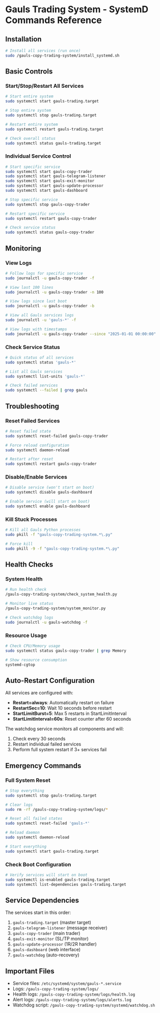 # Gauls Trading System - SystemD Commands Reference

## Installation
```bash
# Install all services (run once)
sudo /gauls-copy-trading-system/install_systemd.sh
```

## Basic Controls

### Start/Stop/Restart All Services
```bash
# Start entire system
sudo systemctl start gauls-trading.target

# Stop entire system  
sudo systemctl stop gauls-trading.target

# Restart entire system
sudo systemctl restart gauls-trading.target

# Check overall status
sudo systemctl status gauls-trading.target
```

### Individual Service Control
```bash
# Start specific service
sudo systemctl start gauls-copy-trader
sudo systemctl start gauls-telegram-listener
sudo systemctl start gauls-exit-monitor
sudo systemctl start gauls-update-processor
sudo systemctl start gauls-dashboard

# Stop specific service
sudo systemctl stop gauls-copy-trader

# Restart specific service
sudo systemctl restart gauls-copy-trader

# Check service status
sudo systemctl status gauls-copy-trader
```

## Monitoring

### View Logs
```bash
# Follow logs for specific service
sudo journalctl -u gauls-copy-trader -f

# View last 100 lines
sudo journalctl -u gauls-copy-trader -n 100

# View logs since last boot
sudo journalctl -u gauls-copy-trader -b

# View all Gauls services logs
sudo journalctl -u 'gauls-*' -f

# View logs with timestamps
sudo journalctl -u gauls-copy-trader --since "2025-01-01 00:00:00"
```

### Check Service Status
```bash
# Quick status of all services
sudo systemctl status 'gauls-*'

# List all Gauls services
sudo systemctl list-units 'gauls-*'

# Check failed services
sudo systemctl --failed | grep gauls
```

## Troubleshooting

### Reset Failed Services
```bash
# Reset failed state
sudo systemctl reset-failed gauls-copy-trader

# Force reload configuration
sudo systemctl daemon-reload

# Restart after reset
sudo systemctl restart gauls-copy-trader
```

### Disable/Enable Services
```bash
# Disable service (won't start on boot)
sudo systemctl disable gauls-dashboard

# Enable service (will start on boot)
sudo systemctl enable gauls-dashboard
```

### Kill Stuck Processes
```bash
# Kill all Gauls Python processes
sudo pkill -f "gauls-copy-trading-system.*\.py"

# Force kill
sudo pkill -9 -f "gauls-copy-trading-system.*\.py"
```

## Health Checks

### System Health
```bash
# Run health check
/gauls-copy-trading-system/check_system_health.py

# Monitor live status
/gauls-copy-trading-system/system_monitor.py

# Check watchdog logs
sudo journalctl -u gauls-watchdog -f
```

### Resource Usage
```bash
# Check CPU/Memory usage
sudo systemctl status gauls-copy-trader | grep Memory

# Show resource consumption
systemd-cgtop
```

## Auto-Restart Configuration

All services are configured with:
- **Restart=always**: Automatically restart on failure
- **RestartSec=10**: Wait 10 seconds before restart
- **StartLimitBurst=5**: Max 5 restarts in StartLimitInterval
- **StartLimitInterval=60s**: Reset counter after 60 seconds

The watchdog service monitors all components and will:
1. Check every 30 seconds
2. Restart individual failed services
3. Perform full system restart if 3+ services fail

## Emergency Commands

### Full System Reset
```bash
# Stop everything
sudo systemctl stop gauls-trading.target

# Clear logs
sudo rm -rf /gauls-copy-trading-system/logs/*

# Reset all failed states
sudo systemctl reset-failed 'gauls-*'

# Reload daemon
sudo systemctl daemon-reload

# Start everything
sudo systemctl start gauls-trading.target
```

### Check Boot Configuration
```bash
# Verify services will start on boot
sudo systemctl is-enabled gauls-trading.target
sudo systemctl list-dependencies gauls-trading.target
```

## Service Dependencies

The services start in this order:
1. `gauls-trading.target` (master target)
2. `gauls-telegram-listener` (message receiver)
3. `gauls-copy-trader` (main trader)
4. `gauls-exit-monitor` (SL/TP monitor)
5. `gauls-update-processor` (1R/2R handler)
6. `gauls-dashboard` (web interface)
7. `gauls-watchdog` (auto-recovery)

## Important Files

- Service files: `/etc/systemd/system/gauls-*.service`
- Logs: `/gauls-copy-trading-system/logs/`
- Health logs: `/gauls-copy-trading-system/logs/health.log`
- Alert logs: `/gauls-copy-trading-system/logs/alerts.log`
- Watchdog script: `/gauls-copy-trading-system/systemd/watchdog.sh`